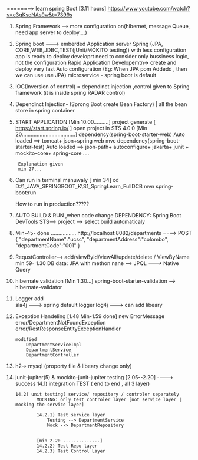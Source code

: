 ========> learn spring Boot  [3.11 hours]
https://www.youtube.com/watch?v=c3gKseNAs9w&t=7399s

1) Spring Framework --> more configuration on(hibernet, message Queue, need app server to deploy....)
2) Spring boot   ---> 	emberded Application server 
						Spring (JPA, CORE,WEB,JDBC,TEST(jUnit/MOKITO testing)) 
						with less configuration app is ready to deploy
						developrt need to consider only bussiness logic, not the configuration
						Rapid Application Developemtn-> create and deploy very fast
						Auto configuration (Eg: When JPA pom Addedd , then we can use use JPA)
						microservice - spring boot is default 
						
					  
3) IOC(Inversion of control) = dependinct injection ,control given to Spring framework	(it is inside spring RADAR control)	

4) Dependinct Injection- (Sprong Boot create Bean Factory) | all the bean store in spring container			  
					  

5) START APPLICATION [Min 10.00..........]
		project generate [ https://start.spring.io/ ]
		open project in STS 4.0.0  [Min 20....................................]
		dependency(spring-boot-starter-web) Auto loaded ==> tomcat+ json+spring web mvc
		dependency(spring-boot-starter-test) Auto loaded ==> json-path+ autoconfigure+ jakarta+ junit + mockito-core+ spring-core ....
		
		Explanation given 
		min 27...

6) Can run in terminal manuwaly [ min 34]
	cd D:\1_JAVA_SPRINGBOOT_K\S1_SpringLearn_FullDCB
	mvn spring-boot:run
	
   How to run in production?????
   
7) AUTO BUILD & RUN ,when code change
	DEPENDENCY: Spring Boot DevTools
	STS--> project --> select build automaticaly
	
	
8) Min-45- done .................
	http://localhost:8082/departments   ====> POST
		{
			"departmentName":"ucsc",
			"departmentAddress":"colombo",
			"departmentCode":"001"
		}
		
9) RequstController--> add/viewById/viewAll/update/delete / ViewByName min 59- 1.30
   DB data: JPA with methon nane --> JPQL ---> Native Query

10) hibernate validation [Min 1.30...]
		spring-boot-starter-validation --> hibernate-validator
		
11) Logger add	
		sla4j ---> spring default logger
		log4j ---> can add libeary
		
12) Exception Handeling [1.48 Min-1.59 done]
		new 
			ErrorMessage
			error/DepartmentNotFoundException
			error/RestResponseEntityExceptionHandler
			
		modified
			DepartmentServiceImpl
			DepartmentService
			DepartmentController


13) h2-> mysql (proporty file & libeary change only)

14) junit-jupiter(5) & mockito-junit-jupiter testing [2.05--2.20] ----> success 
		14.1) integration TEST ( end to end , all 3 layer) 
		
		14.2) unit testing( service/ repositery / controler seperately
				MOCKING: only test controler layer [not service layer | mocking the service layer]
				
				14.2.1) Test service layer 
					Testing --> DepartmentService
					Mock --> DepartmentRepository
					
					
				[min 2.20 ..............] 
				14.2.2) Test Repo layer
				14.2.3) Test Control Layer
		
		

	




		
		
		
